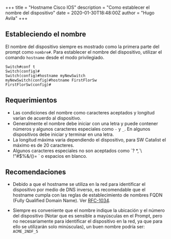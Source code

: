 +++
title = "Hostname Cisco IOS"
description = "Como establecer el nombre del dispositivo"
date = 2020-01-30T18:48:00Z
author = "Hugo Avila"
+++


## Estableciendo el nombre

El nombre del dispositivo siempre es mostrado como la primera parte del prompt como `nombre#`. Para establecer el nombre del dispositivo, utilizar el comando `hostname` desde el modo privilegiado.

```
Switch#conf t
Switch(config)#
Switch(config)#hostname myNewSwitch
myNewSwitch(config)#hostname FirstFlorSw
FirstFlorSw(config)#

```



## Requerimientos

* Las condiciones del nombre como caracteres aceptados y longitud varían de acuerdo al dispositivo.
* Generalmente el nombre debe iniciar con una letra y puede contener números y algunos caracteres especiales como `-` y `_`. En algunos dispositivos debe iniciar y terminar en una letra.
* La longitud máxima varia dependiendo el dispositivo, para SW Catalist el máximo es de 20 caracteres.
* Algunos caracteres especiales no son aceptados como ´? *,´\ !"#$%&/()= ´ o espacios en blanco.

## Recomendaciones

* Debido a que el hostname se utiliza en la red para identificar el dispositivo por medio de DNS inverso, es recomendable que el hostname cumpla con las reglas de establecimiento de nombres FQDN (Fully Qualified Domain Name). Ver [RFC-1034](https://www.rfc-es.org/rfc/rfc1034-es.txt).

* Siempre es conveniente que el nombre indique la ubicación y el número del dispositivo (Notar que es sensible a mayúsculas en el Prompt, pero no necesariamente para identificar el dispositivo en la red, ya que para ello se utilizarán solo minúsculas), un buen nombre podría ser: `ACME_2NDF_5`
